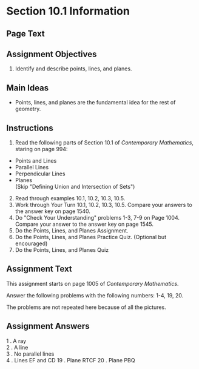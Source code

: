 # Section 10.1 Information

## Page Text

## Assignment Objectives
1. Identify and describe points, lines, and planes.

## Main Ideas
- Points, lines, and planes are the fundamental idea for the rest of geometry.

## Instructions
1. Read the following parts of Section 10.1 of *Contemporary Mathematics*, staring on page 994:
  - Points and Lines
  - Parallel Lines
  - Perpendicular Lines
  - Planes  
  (Skip "Defining Union and Intersection of Sets")
2. Read through examples 10.1, 10.2, 10.3, 10.5.
3. Work through Your Turn 10.1, 10.2, 10.3, 10.5. Compare your answers to the answer key on page 1540.
4. Do "Check Your Understanding" problems 1-3, 7-9 on Page 1004. Compare your answer to the answer key on page 1545.
5. Do the Points, Lines, and Planes Assignment.
6. Do the Points, Lines, and Planes Practice Quiz. (Optional but encouraged)
7. Do the Points, Lines, and Planes Quiz

## Assignment Text
This assignment starts on page 1005 of *Contemporary Mathematics*.

Answer the following problems with the following numbers:
1-4, 19, 20.

The problems are not repeated here because of all the pictures.

## Assignment Answers

1 . A ray  
2 . A line  
3 . No parallel lines  
4 . Lines EF and CD
19 . Plane RTCF
20 . Plane PBQ